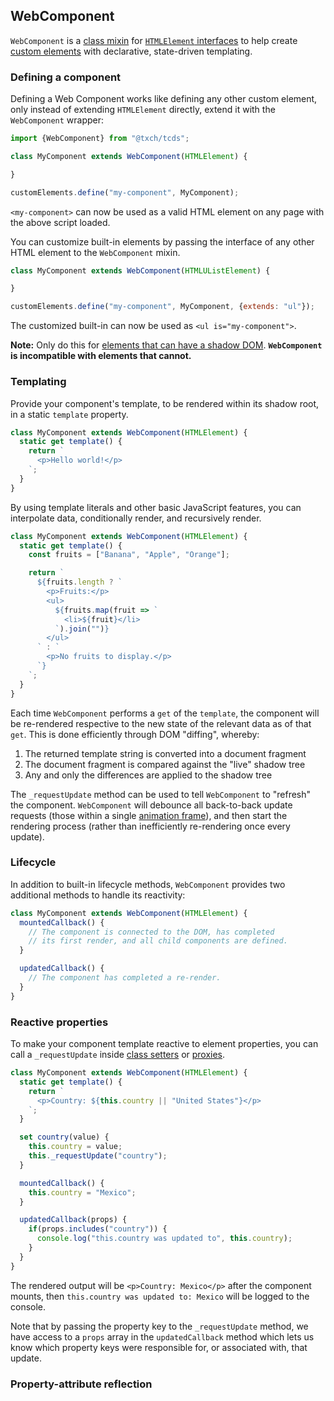 ## WebComponent
`WebComponent` is a [class mixin](https://justinfagnani.com/2015/12/21/real-mixins-with-javascript-classes/) for [`HTMLElement` interfaces](https://developer.mozilla.org/en-US/docs/Web/API/HTMLElement) to help create [custom elements](https://developer.mozilla.org/en-US/docs/Web/Web_Components/Using_custom_elements) with declarative, state-driven templating.

### Defining a component
Defining a Web Component works like defining any other custom element, only instead of extending `HTMLElement` directly, extend it with the `WebComponent` wrapper:

```js
import {WebComponent} from "@txch/tcds";

class MyComponent extends WebComponent(HTMLElement) {

}

customElements.define("my-component", MyComponent);
```

`<my-component>` can now be used as a valid HTML element on any page with the above script loaded.

You can customize built-in elements by passing the interface of any other HTML element to the `WebComponent` mixin.

```js
class MyComponent extends WebComponent(HTMLUListElement) {

}

customElements.define("my-component", MyComponent, {extends: "ul"});
```

The customized built-in can now be used as `<ul is="my-component">`.

**Note:** Only do this for [elements that can have a shadow DOM](https://developer.mozilla.org/en-US/docs/Web/API/Element/attachShadow#elements_you_can_attach_a_shadow_to). **`WebComponent` is incompatible with elements that cannot.**

### Templating
Provide your component's template, to be rendered within its shadow root, in a static `template` property.

```js
class MyComponent extends WebComponent(HTMLElement) {
  static get template() {
    return `
      <p>Hello world!</p>
    `;
  }
}
```

By using template literals and other basic JavaScript features, you can interpolate data, conditionally render, and recursively render.

```js
class MyComponent extends WebComponent(HTMLElement) {
  static get template() {
    const fruits = ["Banana", "Apple", "Orange"];

    return `
      ${fruits.length ? `
        <p>Fruits:</p>
        <ul>
          ${fruits.map(fruit => `
            <li>${fruit}</li>
          `).join("")}
        </ul>
      ` : `
        <p>No fruits to display.</p>
      `}
    `;
  }
}
```

Each time `WebComponent` performs a `get` of the `template`, the component will be re-rendered respective to the new state of the relevant data as of that `get`. This is done efficiently through DOM "diffing", whereby:

1. The returned template string is converted into a document fragment
2. The document fragment is compared against the "live" shadow tree
3. Any and only the differences are applied to the shadow tree

The `_requestUpdate` method can be used to tell `WebComponent` to "refresh" the component. `WebComponent` will debounce all back-to-back update requests (those within a single [animation frame](https://developer.mozilla.org/en-US/docs/Web/API/window/requestAnimationFrame)), and then start the rendering process (rather than inefficiently re-rendering once every update).

### Lifecycle
In addition to built-in lifecycle methods, `WebComponent` provides two additional methods to handle its reactivity:

```js
class MyComponent extends WebComponent(HTMLElement) {
  mountedCallback() {
    // The component is connected to the DOM, has completed
    // its first render, and all child components are defined.
  }

  updatedCallback() {
    // The component has completed a re-render.
  }
}
```

### Reactive properties
To make your component template reactive to element properties, you can call a `_requestUpdate` inside [class setters](https://developer.mozilla.org/en-US/docs/Web/JavaScript/Reference/Functions/set) or [proxies](https://developer.mozilla.org/en-US/docs/Web/JavaScript/Reference/Global_Objects/Proxy).

```js
class MyComponent extends WebComponent(HTMLElement) {
  static get template() {
    return `
      <p>Country: ${this.country || "United States"}</p>
    `;
  }

  set country(value) {
    this.country = value;
    this._requestUpdate("country");
  }

  mountedCallback() {
    this.country = "Mexico";
  }

  updatedCallback(props) {
    if(props.includes("country")) {
      console.log("this.country was updated to", this.country);
    }
  }
}
```

The rendered output will be `<p>Country: Mexico</p>` after the component mounts, then `this.country was updated to: Mexico` will be logged to the console.

Note that by passing the property key to the `_requestUpdate` method, we have access to a `props` array in the `updatedCallback` method which lets us know which property keys were responsible for, or associated with, that update.

### Property-attribute reflection
